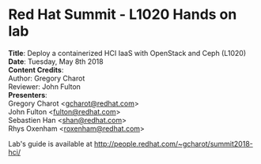 # Red Hat Summit - L1020 Hands on lab

**Title**: Deploy a containerized HCI IaaS with OpenStack and Ceph (L1020)<br>
**Date**: Tuesday, May 8th 2018<br>
**Content Credits**:<br>
Author: Gregory Charot<br>
Reviewer: John Fulton <br>
**Presenters**:<br>
Gregory Charot <<gcharot@redhat.com>> <br>
John Fulton <<fulton@redhat.com>><br>
Sebastien Han <<shan@redhat.com>> <br>
Rhys Oxenham <<roxenham@redhat.com>>


Lab's guide is available at http://people.redhat.com/~gcharot/summit2018-hci/


